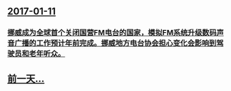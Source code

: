## [2017-01-11](/zh/news/2017/01/11/index.md)

### [挪威成为全球首个关闭国营FM电台的国家，模拟FM系统升级数码声音广播的工作预计年前完成。挪威地方电台协会担心变化会影响到驾驶员和老年听众。 ](/zh/news/2017/01/11/挪威成为全球首个关闭国营FM电台的国家-模拟FM系统升级数码声音广播的工作预计年前完成-挪威地方电台协会担心变化会影响到.md)
## [前一天...](/zh/news/2017/01/10/index.md)

